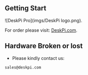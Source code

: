 ## Getting Start  
![DeskPi Pro](imgs/DeskPi logo.png).

For order please visit: [DeskPi.com](https://www.deskpi.com/).

## Hardware Broken or lost
* Please kindly contact us:
```bash
sales@deskpi.com
```
